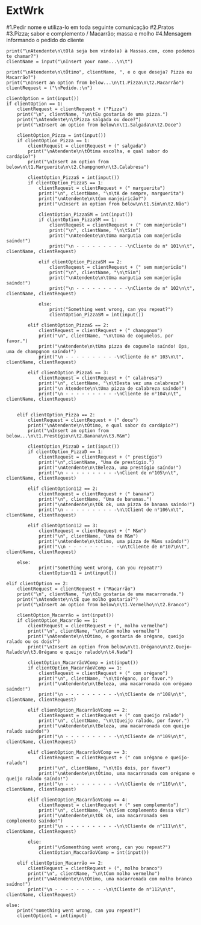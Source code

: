 # ExtWrk

#1.Pedir nome e utiliza-lo em toda seguinte comunicação
#2.Pratos
#3.Pizza; sabor e complemento / Macarrão; massa e molho
#4.Mensagem informando o pedido do cliente

	print("\nAtendente\n\tOlá seja bem vindo(a) à Massas.com, como podemos te chamar?")
	clientName = input("\nInsert your name...\n\t")

	print("\nAtendente\n\tÓtimo", clientName, ", e o que deseja? Pizza ou Macarrão?")
	print("\nInsert an option from below...\n\t1.Pizza\n\t2.Macarrão")
	clientRequest = ("\nPedido.:\n")

	clientOption = int(input())
	if clientOption == 1:
		clientRequest = clientRequest + ("Pizza")
		print("\n", clientName, "\n\tEu gostaria de uma pizza.")
		print("\nAtendente\n\tPizza salgada ou doce?")
		print("\nInsert an option from below\n\t1.Salgada\n\t2.Doce")

		clientOption_Pizza = int(input())
		if clientOption_Pizza == 1:
			clientRequest = clientRequest + (" salgada")
			print("\nAtendente\n\tÓtima escolha, e qual sabor do cardápio?")
			print("\nInsert an option from below\n\t1.Marguerita\n\t2.Champgnom\n\t3.Calabresa")

			clientOption_PizzaS = int(input())
			if clientOption_PizzaS == 1:
				clientRequest = clientRequest + (" marguerita")
				print("\n", clientName, "\n\tA de sempre, marguerita")
				print("\nAtendente\n\tCom manjeiricão?")
				print("\nInsert an option from below\n\t1.Sim\n\t2.Não")

				clientOption_PizzaSM = int(input())
				if clientOption_PizzaSM == 1:
					clientRequest = clientRequest + (" com manjericão")
					print("\n", clientName, "\n\tSim")
					print("\nAtendente\n\tUma margutia com manjericão saíndo!")
					print("\n - - - - - - - - - -\nCliente de n° 101\n\t", clientName, clientRequest)

				elif clientOption_PizzaSM == 2:
					clientRequest = clientRequest + (" sem manjericão")
					print("\n", clientName, "\n\tSim")
					print("\nAtendente\n\tUma margutia sem manjerição saíndo!")
					print("\n - - - - - - - - - -\nCliente de n° 102\n\t", clientName, clientRequest)

				else:
					print("Something went wrong, can you repeat?")
					clientOption_PizzaSM = int(input())

			elif clientOption_PizzaS == 2:
				clientRequest = clientRequest + (" champgnom")
				print("\n", clientName, "\n\tUma de cogumelos, por favor.")
				print("\nAtendente\n\tUma pizza de cogumelo saíndo! Ops, uma de champgnom saíndo!")
				print("\n - - - - - - - - - -\nCliente de n° 103\n\t", clientName, clientRequest)

			elif clientOption_PizzaS == 3:
				clientRequest = clientRequest + (" calabresa")
				print("\n", clientName, "\n\tDesta vez uma calabreza")
				print("\n Atendente\n\tUma pizza de calabreza saíndo!")
				print("\n - - - - - - - - - -\nCliente de n°104\n\t", clientName, clientRequest)


		elif clientOption_Pizza == 2:
			clientRequest = clientRequest + (" doce")
			print("\nAtendente\n\tÓtimo, e qual sabor do cardápio?")
			print("\nInsert an option from below...\n\t1.Prestígio\n\t2.Banana\n\t3.M&m")

			clientOption_PizzaD = int(input())
			if clientOption_PizzaD == 1:
				clientRequest = clientRequest + (" prestígio")
				print("\n",clientName, "Uma de prestígio.")
				print("\nAtendente\n\tBeleza, uma prestígio saíndo!")
				print("\n - - - - - - - - - -\nClient de n°105\n\t", clientName, clientRequest)

			elif clientOption112 == 2:
				clientRequest = clientRequest + (" banana")
				print("\n", clientName, "Uma de bananas.")
				print("\nAtendente\n\tOk ok, uma pizza de banana saíndo!")
				print("\n - - - - - - - - - -\n\tClient de n°106\n\t", clientName, clientRequest)

			elif clientOption112 == 3:
				clientRequest = clientRequest + (" M&m")
				print("\n", clientName, "Uma de M&m")
				print("\nAtendente\n\tòtimo, uma pizza de M&ms saíndo!")
				print("\\n - - - - - - - - - -\n\tCliente de n°107\n\t", clientName, clientRequest)

		else:
				print("Something went wrong, can you repeat?")
				clientOption11 = int(input())

	elif clientOption == 2:
		clientRequest = clientRequest + ("Macarrão")
		print("\n", clientName, "\n\tEu gostaria de uma macarronada.")
		print("\nAtendente\n\tE que molho gostaria?")
		print("\nInsert an option from below\n\t1.Vermelho\n\t2.Branco")

		clientOption_Macarrão = int(input())
		if clientOption_Macarrão == 1:
			clientRequest = clientRequest + (", molho vermelho")
			print("\n", clientName, "\n\nCom molho vermelho")
			print("\nAtendente\n\tÓtimo, e gostaria de orégano, queijo ralado ou os dois?")
			print("\nInsert an option from below\n\t1.Orégano\n\t2.Quejo-Ralado\n\t3.Orégano e queijo ralado\n\t4.Nada")

			clientOption_MacarrãoVComp = int(input())
			if clientOption_MacarrãoVComp == 1:
				clientRequest = clientRequest + (" com orégano")
				print("\n", clientName, "\n\tOrégano, por favor.")
				print("\nAtendente\n\tBeleza, uma macarronada com orégano saíndo!")
				print("\n - - - - - - - - - -\n\tCliente de n°108\n\t", clientName, clientRequest)

			elif clientOption_MacarrãoVComp == 2:
				clientRequest = clientRequest + (" com queijo ralado")
				print("\n", clientName, "\n\tQueijo ralado, por favor.")
				print("\nAtendente\n\tBeleza, uma macarronada com queijo ralado saíndo!")
				print("\n - - - - - - - - - -\n\tCliente de n°109\n\t", clientName, clientRequest)

			elif clientOption_MacarrãoVComp == 3:
				clientRequest = clientRequest + (" com orégano e queijo-ralado")
				print("\n", clientName, "\n\tOs dois, por favor")
				print("\nAtendente\n\tÓtimo, uma macarronada com orégano e queijo ralado saíndo!")
				print("\n - - - - - - - - - -\n\tCliente de n°110\n\t", clientName, clientRequest)

			elif clientOption_MacarrãoVComp == 4:
				clientRequest = clientRequest + (" sem complemento")
				print("\n", clientName, "\n\tSem complemento dessa vêz")
				print("\nAtendente\n\tOk ok, uma macarronada sem complemento saíndo!")
				print("\n - - - - - - - - - -\n\tCliente de n°111\n\t", clientName, clientRequest)

			else:
				print("\nSomenthing went wrong, can you repeat?")
				clientOption_MaccarãoVComp = int(input())

		elif clientOption_Macarrão == 2:
			clientRequest = clientRequest + (", molho branco")
			print("\n", clientName, "\n\tCom molho vermelho")
			print("\nAtendente\n\tÓtimo, uma macarronada com molho branco saídno!")
			print("\n - - - - - - - - - -\n\tCliente de n°112\n\t", clientName, clientRequest)

	else:
		print("something went wrong, can you repeat?")
		clientOption1 = int(input)

